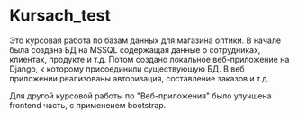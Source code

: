 # Kursach_test
Это курсовая работа по базам данных для магазина оптики.
В начале была создана БД на MSSQL содержащая данные о сотрудниках, клиентах, продукте и т.д.
Потом создано локальное веб-приложение на Django, к которому присоединили существующую БД.
В веб приложении реализованы авторизация, составление заказов и т.д.

Для другой курсовой работы по "Веб-приложения" было улучшена frontend часть, с применеием bootstrap.
